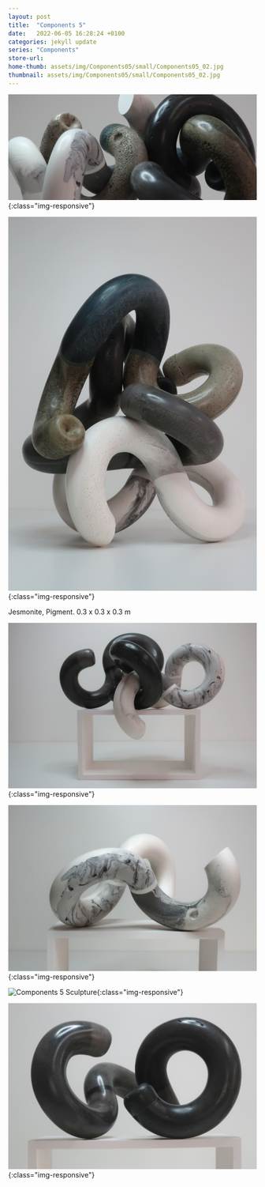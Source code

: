 ```yaml
---
layout: post
title:  "Components 5"
date:   2022-06-05 16:28:24 +0100
categories: jekyll update
series: "Components"
store-url:
home-thumb: assets/img/Components05/small/Components05_02.jpg
thumbnail: assets/img/Components05/small/Components05_02.jpg
---
```


![Components 5 Sculpture](/assets/img/Components05/Components05_01.jpg){:class="img-responsive"}

![Components 5 Sculpture](/assets/img/Components05/Components05_02.jpg){:class="img-responsive"}

Jesmonite, Pigment. 0.3 x 0.3 x 0.3 m

![Components 5 Sculpture](/assets/img/Components05/Components05_03.jpg){:class="img-responsive"}

![Components 5 Sculpture](/assets/img/Components05/Components05_04.jpg){:class="img-responsive"}

![Components 5 Sculpture](/assets/img/Components05/Components05_05.jpg){:class="img-responsive"}

![Components 5 Sculpture](/assets/img/Components05/Components05_06.jpg){:class="img-responsive"}
